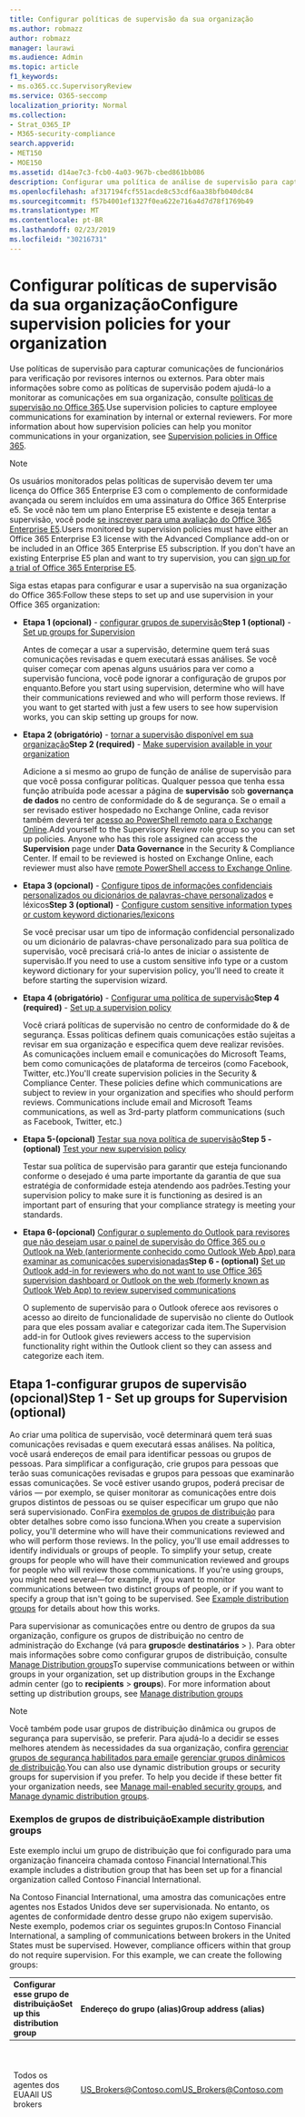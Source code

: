 ```yaml
---
title: Configurar políticas de supervisão da sua organização
ms.author: robmazz
author: robmazz
manager: laurawi
ms.audience: Admin
ms.topic: article
f1_keywords:
- ms.o365.cc.SupervisoryReview
ms.service: O365-seccomp
localization_priority: Normal
ms.collection:
- Strat_O365_IP
- M365-security-compliance
search.appverid:
- MET150
- MOE150
ms.assetid: d14ae7c3-fcb0-4a03-967b-cbed861bb086
description: Configurar uma política de análise de supervisão para capturar comunicações de funcionários para revisão.
ms.openlocfilehash: af317194fcf551acde8c53cdf6aa38bfb040dc84
ms.sourcegitcommit: f57b4001ef1327f0ea622e716a4d7d78f1769b49
ms.translationtype: MT
ms.contentlocale: pt-BR
ms.lasthandoff: 02/23/2019
ms.locfileid: "30216731"
---
```

# <a name="configure-supervision-policies-for-your-organization"></a><span data-ttu-id="8fa8e-103">Configurar políticas de supervisão da sua organização</span><span class="sxs-lookup"><span data-stu-id="8fa8e-103">Configure supervision policies for your organization</span></span>

<span data-ttu-id="8fa8e-p101">Use políticas de supervisão para capturar comunicações de funcionários para verificação por revisores internos ou externos. Para obter mais informações sobre como as políticas de supervisão podem ajudá-lo a monitorar as comunicações em sua organização, consulte [políticas de supervisão no Office 365](supervision-policies.md).</span><span class="sxs-lookup"><span data-stu-id="8fa8e-p101">Use supervision policies to capture employee communications for examination by internal or external reviewers. For more information about how supervision policies can help you monitor communications in your organization, see [Supervision policies in Office 365](supervision-policies.md).</span></span>

> [!NOTE]
> <span data-ttu-id="8fa8e-p102">Os usuários monitorados pelas políticas de supervisão devem ter uma licença do Office 365 Enterprise E3 com o complemento de conformidade avançada ou serem incluídos em uma assinatura do Office 365 Enterprise e5. Se você não tem um plano Enterprise E5 existente e deseja tentar a supervisão, você pode [se inscrever para uma avaliação do Office 365 Enterprise E5](https://go.microsoft.com/fwlink/p/?LinkID=698279).</span><span class="sxs-lookup"><span data-stu-id="8fa8e-p102">Users monitored by supervision policies must have either an Office 365 Enterprise E3 license with the Advanced Compliance add-on or be included in an Office 365 Enterprise E5 subscription. If you don't have an existing Enterprise E5 plan and want to try supervision, you can [sign up for a trial of Office 365 Enterprise E5](https://go.microsoft.com/fwlink/p/?LinkID=698279).</span></span>
  
<span data-ttu-id="8fa8e-108">Siga estas etapas para configurar e usar a supervisão na sua organização do Office 365:</span><span class="sxs-lookup"><span data-stu-id="8fa8e-108">Follow these steps to set up and use supervision in your Office 365 organization:</span></span>
  
- <span data-ttu-id="8fa8e-109">**Etapa 1 (opcional)** - [configurar grupos de supervisão](configure-supervision-policies.md#exampledist)</span><span class="sxs-lookup"><span data-stu-id="8fa8e-109">**Step 1 (optional)** - [Set up groups for Supervision](configure-supervision-policies.md#exampledist)</span></span>

    <span data-ttu-id="8fa8e-p103">Antes de começar a usar a supervisão, determine quem terá suas comunicações revisadas e quem executará essas análises. Se você quiser começar com apenas alguns usuários para ver como a supervisão funciona, você pode ignorar a configuração de grupos por enquanto.</span><span class="sxs-lookup"><span data-stu-id="8fa8e-p103">Before you start using supervision, determine who will have their communications reviewed and who will perform those reviews. If you want to get started with just a few users to see how supervision works, you can skip setting up groups for now.</span></span>

- <span data-ttu-id="8fa8e-112">**Etapa 2 (obrigatório)** - [tornar a supervisão disponível em sua organização](configure-supervision-policies.md#MakeAvailable)</span><span class="sxs-lookup"><span data-stu-id="8fa8e-112">**Step 2 (required)** - [Make supervision available in your organization](configure-supervision-policies.md#MakeAvailable)</span></span>

    <span data-ttu-id="8fa8e-p104">Adicione a si mesmo ao grupo de função de análise de supervisão para que você possa configurar políticas. Qualquer pessoa que tenha essa função atribuída pode acessar a página de **supervisão** sob **governança de dados** no centro de conformidade do & de segurança. Se o email a ser revisado estiver hospedado no Exchange Online, cada revisor também deverá ter [acesso ao PowerShell remoto para o Exchange Online](https://docs.microsoft.com/powershell/exchange/exchange-online/disable-access-to-exchange-online-powershell).</span><span class="sxs-lookup"><span data-stu-id="8fa8e-p104">Add yourself to the Supervisory Review role group so you can set up policies. Anyone who has this role assigned can access the **Supervision** page under **Data Governance** in the Security & Compliance Center. If email to be reviewed is hosted on Exchange Online, each reviewer must also have [remote PowerShell access to Exchange Online](https://docs.microsoft.com/powershell/exchange/exchange-online/disable-access-to-exchange-online-powershell).</span></span>

- <span data-ttu-id="8fa8e-116">**Etapa 3 (opcional)** - [Configure tipos de informações confidenciais personalizados ou dicionários de palavras-chave personalizados](configure-supervision-policies.md#sensitiveinfo) e léxicos</span><span class="sxs-lookup"><span data-stu-id="8fa8e-116">**Step 3 (optional)** - [Configure custom sensitive information types or custom keyword dictionaries/lexicons](configure-supervision-policies.md#sensitiveinfo)</span></span>

    <span data-ttu-id="8fa8e-117">Se você precisar usar um tipo de informação confidencial personalizado ou um dicionário de palavras-chave personalizado para sua política de supervisão, você precisará criá-lo antes de iniciar o assistente de supervisão.</span><span class="sxs-lookup"><span data-stu-id="8fa8e-117">If you need to use a custom sensitive info type or a custom keyword dictionary for your supervision policy, you'll need to create it before starting the supervision wizard.</span></span>

- <span data-ttu-id="8fa8e-118">**Etapa 4 (obrigatório)** - [Configurar uma política de supervisão](configure-supervision-policies.md#setupsuper)</span><span class="sxs-lookup"><span data-stu-id="8fa8e-118">**Step 4 (required)** - [Set up a supervision policy](configure-supervision-policies.md#setupsuper)</span></span>

    <span data-ttu-id="8fa8e-p105">Você criará políticas de supervisão no centro de conformidade do & de segurança. Essas políticas definem quais comunicações estão sujeitas a revisar em sua organização e especifica quem deve realizar revisões. As comunicações incluem email e comunicações do Microsoft Teams, bem como comunicações de plataforma de terceiros (como Facebook, Twitter, etc.)</span><span class="sxs-lookup"><span data-stu-id="8fa8e-p105">You'll create supervision policies in the Security & Compliance Center. These policies define which communications are subject to review in your organization and specifies who should perform reviews. Communications include email and Microsoft Teams communications, as well as 3rd-party platform communications (such as Facebook, Twitter, etc.)</span></span>

- <span data-ttu-id="8fa8e-122">**Etapa 5-(opcional)** [Testar sua nova política de supervisão](configure-supervision-policies.md#TestPolicy)</span><span class="sxs-lookup"><span data-stu-id="8fa8e-122">**Step 5 - (optional)** [Test your new supervision policy](configure-supervision-policies.md#TestPolicy)</span></span>

    <span data-ttu-id="8fa8e-123">Testar sua política de supervisão para garantir que esteja funcionando conforme o desejado é uma parte importante da garantia de que sua estratégia de conformidade esteja atendendo aos padrões.</span><span class="sxs-lookup"><span data-stu-id="8fa8e-123">Testing your supervision policy to make sure it is functioning as desired is an important part of ensuring that your compliance strategy is meeting your standards.</span></span>

- <span data-ttu-id="8fa8e-124">**Etapa 6-(opcional)** [Configurar o suplemento do Outlook para revisores que não desejam usar o painel de supervisão do Office 365 ou o Outlook na Web (anteriormente conhecido como Outlook Web App) para examinar as comunicações supervisionadas](configure-supervision-policies.md#UseOutlook)</span><span class="sxs-lookup"><span data-stu-id="8fa8e-124">**Step 6 - (optional)** [Set up Outlook add-in for reviewers who do not want to use Office 365 supervision dashboard or Outlook on the web (formerly known as Outlook Web App) to review supervised communications](configure-supervision-policies.md#UseOutlook)</span></span>

    <span data-ttu-id="8fa8e-125">O suplemento de supervisão para o Outlook oferece aos revisores o acesso ao direito de funcionalidade de supervisão no cliente do Outlook para que eles possam avaliar e categorizar cada item.</span><span class="sxs-lookup"><span data-stu-id="8fa8e-125">The Supervision add-in for Outlook gives reviewers access to the supervision functionality right within the Outlook client so they can assess and categorize each item.</span></span>

<span data-ttu-id="8fa8e-126"><a name="exampledist"> </a></span><span class="sxs-lookup"><span data-stu-id="8fa8e-126"></span></span>

## <a name="step-1---set-up-groups-for-supervision-optional"></a><span data-ttu-id="8fa8e-127">Etapa 1-configurar grupos de supervisão (opcional)</span><span class="sxs-lookup"><span data-stu-id="8fa8e-127">Step 1 - Set up groups for Supervision (optional)</span></span>

 <span data-ttu-id="8fa8e-p106">Ao criar uma política de supervisão, você determinará quem terá suas comunicações revisadas e quem executará essas análises. Na política, você usará endereços de email para identificar pessoas ou grupos de pessoas. Para simplificar a configuração, crie grupos para pessoas que terão suas comunicações revisadas e grupos para pessoas que examinarão essas comunicações. Se você estiver usando grupos, poderá precisar de vários — por exemplo, se quiser monitorar as comunicações entre dois grupos distintos de pessoas ou se quiser especificar um grupo que não será supervisionado. ConFira [exemplos de grupos de distribuição](configure-supervision-policies.md#GroupExample) para obter detalhes sobre como isso funciona.</span><span class="sxs-lookup"><span data-stu-id="8fa8e-p106">When you create a supervision policy, you'll determine who will have their communications reviewed and who will perform those reviews. In the policy, you'll use email addresses to identify individuals or groups of people. To simplify your setup, create groups for people who will have their communication reviewed and groups for people who will review those communications. If you're using groups, you might need several—for example, if you want to monitor communications between two distinct groups of people, or if you want to specify a group that isn't going to be supervised. See [Example distribution groups](configure-supervision-policies.md#GroupExample) for details about how this works.</span></span>
  
<span data-ttu-id="8fa8e-p107">Para supervisionar as comunicações entre ou dentro de grupos da sua organização, configure os grupos de distribuição no centro de administração do Exchange (vá para **grupos**de **destinatários** \> ). Para obter mais informações sobre como configurar grupos de distribuição, consulte [Manage Distribution groups](http://go.microsoft.com/fwlink/?LinkId=613635)</span><span class="sxs-lookup"><span data-stu-id="8fa8e-p107">To supervise communications between or within groups in your organization, set up distribution groups in the Exchange admin center (go to **recipients** \> **groups**). For more information about setting up distribution groups, see [Manage distribution groups](http://go.microsoft.com/fwlink/?LinkId=613635)</span></span>
  
> [!NOTE]
> <span data-ttu-id="8fa8e-p108">Você também pode usar grupos de distribuição dinâmica ou grupos de segurança para supervisão, se preferir. Para ajudá-lo a decidir se esses melhores atendem às necessidades da sua organização, confira [gerenciar grupos de segurança habilitados para email](http://go.microsoft.com/fwlink/?LinkId=627033)e [gerenciar grupos dinâmicos de distribuição](http://go.microsoft.com/fwlink/?LinkId=627058).</span><span class="sxs-lookup"><span data-stu-id="8fa8e-p108">You can also use dynamic distribution groups or security groups for supervision if you prefer. To help you decide if these better fit your organization needs, see [Manage mail-enabled security groups](http://go.microsoft.com/fwlink/?LinkId=627033), and [Manage dynamic distribution groups](http://go.microsoft.com/fwlink/?LinkId=627058).</span></span>
  
<span data-ttu-id="8fa8e-137"><a name="GroupExample"> </a></span><span class="sxs-lookup"><span data-stu-id="8fa8e-137"></span></span>

### <a name="example-distribution-groups"></a><span data-ttu-id="8fa8e-138">Exemplos de grupos de distribuição</span><span class="sxs-lookup"><span data-stu-id="8fa8e-138">Example distribution groups</span></span>

<span data-ttu-id="8fa8e-139">Este exemplo inclui um grupo de distribuição que foi configurado para uma organização financeira chamada contoso Financial International.</span><span class="sxs-lookup"><span data-stu-id="8fa8e-139">This example includes a distribution group that has been set up for a financial organization called Contoso Financial International.</span></span>
  
<span data-ttu-id="8fa8e-p109">Na Contoso Financial International, uma amostra das comunicações entre agentes nos Estados Unidos deve ser supervisionada. No entanto, os agentes de conformidade dentro desse grupo não exigem supervisão. Neste exemplo, podemos criar os seguintes grupos:</span><span class="sxs-lookup"><span data-stu-id="8fa8e-p109">In Contoso Financial International, a sampling of communications between brokers in the United States must be supervised. However, compliance officers within that group do not require supervision. For this example, we can create the following groups:</span></span>
  
|<span data-ttu-id="8fa8e-143">**Configurar esse grupo de distribuição**</span><span class="sxs-lookup"><span data-stu-id="8fa8e-143">**Set up this distribution group**</span></span>|<span data-ttu-id="8fa8e-144">**Endereço do grupo (alias)**</span><span class="sxs-lookup"><span data-stu-id="8fa8e-144">**Group address (alias)**</span></span>|<span data-ttu-id="8fa8e-145">**Descrição**</span><span class="sxs-lookup"><span data-stu-id="8fa8e-145">**Description**</span></span>|
|:-----|:-----|:-----|
|<span data-ttu-id="8fa8e-146">Todos os agentes dos EUA</span><span class="sxs-lookup"><span data-stu-id="8fa8e-146">All US brokers</span></span> | <span data-ttu-id="8fa8e-147">US_Brokers@Contoso.com</span><span class="sxs-lookup"><span data-stu-id="8fa8e-147">US_Brokers@Contoso.com</span></span> | <span data-ttu-id="8fa8e-148">Esse grupo inclui endereços de email para todos os agentes dos EUA que trabalham para a Contoso.</span><span class="sxs-lookup"><span data-stu-id="8fa8e-148">This group includes email addresses for all US-based brokers who work for Contoso.</span></span> |
| <span data-ttu-id="8fa8e-149">Todos os agentes de conformidade dos EUA</span><span class="sxs-lookup"><span data-stu-id="8fa8e-149">All US compliance officers</span></span> | <span data-ttu-id="8fa8e-150">US_Compliance@Contoso.com</span><span class="sxs-lookup"><span data-stu-id="8fa8e-150">US_Compliance@Contoso.com</span></span>  | <span data-ttu-id="8fa8e-p110">Esse grupo inclui endereços de email para todos os gerentes de conformidade baseados nos EUA que trabalham na contoso. Como esse grupo é um subconjunto de todos os agentes baseados nos EUA, você pode usar esse alias para isentar os responsáveis pela conformidade de uma política de supervisão.</span><span class="sxs-lookup"><span data-stu-id="8fa8e-p110">This group includes email addresses for all US-based compliance officers who work for Contoso. Because this group is a subset of all US-based brokers, you can use this alias to exempt compliance officers from a supervision policy.</span></span> |
  
<span data-ttu-id="8fa8e-153"><a name="MakeAvailable"> </a></span><span class="sxs-lookup"><span data-stu-id="8fa8e-153"></span></span>

## <a name="step-2---make-supervision-available-in-your-organization-required"></a><span data-ttu-id="8fa8e-154">Etapa 2-tornar a supervisão disponível em sua organização (obrigatório)</span><span class="sxs-lookup"><span data-stu-id="8fa8e-154">Step 2 - Make supervision available in your organization (required)</span></span>

<span data-ttu-id="8fa8e-155">Para tornar a **supervisão** disponível como uma opção de menu no centro de conformidade do _AMP_ de segurança, você deve receber a função de administrador de análise de supervisão.</span><span class="sxs-lookup"><span data-stu-id="8fa8e-155">To make **Supervision** available as a menu option in the Security & Compliance Center, you must be assigned the Supervisory Review Administrator role.</span></span>
  
<span data-ttu-id="8fa8e-156">Para fazer isso, você pode adicionar a si mesmo como um membro do grupo de função de análise de supervisão ou pode criar um novo grupo de função.</span><span class="sxs-lookup"><span data-stu-id="8fa8e-156">To do this, you can either add yourself as a member of the Supervisory Review role group, or you can create a new role group.</span></span>
  
### <a name="add-members-to-the-supervisory-review-role-group"></a><span data-ttu-id="8fa8e-157">Adicionar membros ao grupo de função de análise de supervisão</span><span class="sxs-lookup"><span data-stu-id="8fa8e-157">Add members to the Supervisory Review role group</span></span>

1. <span data-ttu-id="8fa8e-158">Entre [https://protection.office.com](https://protection.office.com) usando as credenciais de uma conta de administrador na sua organização do Office 365.</span><span class="sxs-lookup"><span data-stu-id="8fa8e-158">Sign into [https://protection.office.com](https://protection.office.com) using credentials for an admin account in your Office 365 organization.</span></span>

2. <span data-ttu-id="8fa8e-159">No centro de conformidade do & de segurança, acesse **permissões**.</span><span class="sxs-lookup"><span data-stu-id="8fa8e-159">In the Security & Compliance Center, go to **Permissions**.</span></span>

3. <span data-ttu-id="8fa8e-160">Selecione o grupo de função de **análise de supervisão** e clique no ícone Editar.</span><span class="sxs-lookup"><span data-stu-id="8fa8e-160">Select the **Supervisory Review** role group and then click the Edit icon.</span></span>

4. <span data-ttu-id="8fa8e-161">Na seção **Membros** , adicione as pessoas que você deseja gerenciar a supervisão da sua organização.</span><span class="sxs-lookup"><span data-stu-id="8fa8e-161">In the **Members** section, add the people who you want to manage supervision for your organization.</span></span>

### <a name="create-a-new-role-group"></a><span data-ttu-id="8fa8e-162">Criar um novo grupo de função</span><span class="sxs-lookup"><span data-stu-id="8fa8e-162">Create a new role group</span></span>

1. <span data-ttu-id="8fa8e-163">Entre [https://protection.office.com](https://protection.office.com) usando as credenciais de uma conta de administrador na sua organização do Office 365.</span><span class="sxs-lookup"><span data-stu-id="8fa8e-163">Sign into [https://protection.office.com](https://protection.office.com) using credentials for an admin account in your Office 365 organization.</span></span>

2. <span data-ttu-id="8fa8e-164">No centro de conformidade do & de segurança, acesse **permissões** e clique em**+** adicionar ().</span><span class="sxs-lookup"><span data-stu-id="8fa8e-164">In the Security & Compliance Center, go to **Permissions** and then click Add (**+**).</span></span>

3. <span data-ttu-id="8fa8e-p111">Na seção **funções** , clique em Adicionar (**+**) e role para baixo até **administrador de análise de supervisão**. Adicione essa função ao grupo de funções.</span><span class="sxs-lookup"><span data-stu-id="8fa8e-p111">In the **Roles** section, click Add (**+**) and scroll down to **Supervisory Review Administrator**. Add this role to the role group.</span></span>

4. <span data-ttu-id="8fa8e-167">Na seção **Membros** , adicione as pessoas que você deseja gerenciar a supervisão da sua organização.</span><span class="sxs-lookup"><span data-stu-id="8fa8e-167">In the **Members** section, add the people who you want to manage supervision for your organization.</span></span>

<span data-ttu-id="8fa8e-168">Para obter mais informações sobre grupos de funções e permissões, consulte [permissões no centro de &amp; conformidade de segurança do Office 365](permissions-in-the-security-and-compliance-center.md).</span><span class="sxs-lookup"><span data-stu-id="8fa8e-168">For more information about role groups and permissions, see [Permissions in the Office 365 Security &amp; Compliance Center](permissions-in-the-security-and-compliance-center.md).</span></span>

### <a name="enable-remote-powershell-access-for-reviewers-if-email-is-hosted-on-exchange-online"></a><span data-ttu-id="8fa8e-169">Habilitar o acesso ao PowerShell remoto para revisores (se o email estiver hospedado no Exchange Online)</span><span class="sxs-lookup"><span data-stu-id="8fa8e-169">Enable remote PowerShell access for reviewers (if email is hosted on Exchange Online)</span></span>

1. <span data-ttu-id="8fa8e-170">Siga as orientações em [habilitar ou desabilitar o acesso ao PowerShell do Exchange Online](https://docs.microsoft.com/powershell/exchange/exchange-online/disable-access-to-exchange-online-powershell).</span><span class="sxs-lookup"><span data-stu-id="8fa8e-170">Follow the guidance in [Enable or disable access to Exchange Online PowerShell](https://docs.microsoft.com/powershell/exchange/exchange-online/disable-access-to-exchange-online-powershell).</span></span>

<span data-ttu-id="8fa8e-171"><a name="sensitiveinfo"> </a></span><span class="sxs-lookup"><span data-stu-id="8fa8e-171"></span></span>
  
## <a name="step-3---create-custom-sensitive-information-types-or-custom-keyword-dictionaries-optional"></a><span data-ttu-id="8fa8e-172">Etapa 3: criar tipos de informações confidenciais personalizados ou dicionários de palavras-chave personalizados (opcional)</span><span class="sxs-lookup"><span data-stu-id="8fa8e-172">Step 3 - Create custom sensitive information types or custom keyword dictionaries (optional)</span></span>

<span data-ttu-id="8fa8e-173">Para escolher entre os tipos de informações confidenciais personalizadas existentes ou os dicionários de palavras-chave personalizados no assistente de política de supervisão, primeiro você precisará criar esses itens, se necessário.</span><span class="sxs-lookup"><span data-stu-id="8fa8e-173">In order to pick from existing custom sensitive information types or custom keyword dictionaries in the supervision policy wizard, you first need to create these items if needed.</span></span>

### <a name="create-custom-sensitive-information-types"></a><span data-ttu-id="8fa8e-174">Criar tipos de informações confidenciais personalizados</span><span class="sxs-lookup"><span data-stu-id="8fa8e-174">Create custom sensitive information types</span></span>

1. <span data-ttu-id="8fa8e-p112">Crie um novo tipo de informação confidencial no centro de conformidade do & de segurança do Office 365. Navegue até **classificações** \> de **tipos de informações confidenciais** e siga as etapas no **Assistente novo tipo de informação confidencial**. Aqui você irá:</span><span class="sxs-lookup"><span data-stu-id="8fa8e-p112">Create a new sensitive information type in the Office 365 Security & Compliance Center. Navigate to **Classifications** \> **Sensitive info types** and follow the steps in the **New sensitive info type wizard**. Here you will:</span></span>

    - <span data-ttu-id="8fa8e-178">Definir um nome e uma descrição para o tipo de informações confidenciais</span><span class="sxs-lookup"><span data-stu-id="8fa8e-178">Define a name and description for the sensitive info type</span></span>
    - <span data-ttu-id="8fa8e-179">Definir os elementos de proximidade, nível de confiança e padrão primário</span><span class="sxs-lookup"><span data-stu-id="8fa8e-179">Define the proximity, confidence level, and primary pattern elements</span></span>
    - <span data-ttu-id="8fa8e-180">ReVisar suas seleções e criar o tipo de informações confidenciais</span><span class="sxs-lookup"><span data-stu-id="8fa8e-180">Review your selections and create the sensitive info type</span></span>

    <span data-ttu-id="8fa8e-181">Para obter informações mais detalhadas, consulte [criar um tipo de informação confidencial personalizado](create-a-custom-sensitive-information-type.md).</span><span class="sxs-lookup"><span data-stu-id="8fa8e-181">For more detailed information, see [Create a custom sensitive information type](create-a-custom-sensitive-information-type.md).</span></span>

### <a name="create-custom-keyword-dictionarylexicon"></a><span data-ttu-id="8fa8e-182">Criar dicionário de palavras-chave personalizado/léxico</span><span class="sxs-lookup"><span data-stu-id="8fa8e-182">Create custom keyword dictionary/lexicon</span></span>

1. <span data-ttu-id="8fa8e-p113">Usando um editor de texto (como o bloco de notas), crie um novo arquivo que inclui os termos de palavra-chave que você gostaria de monitorar em uma política de supervisão. Certifique-se de que cada termo está em uma linha separada e salve o arquivo no formato **Unicode/UTF-16 (little endian)** .</span><span class="sxs-lookup"><span data-stu-id="8fa8e-p113">Using a text editor (like Notepad), create a new file that includes the keyword terms you'd like to monitor in a supervision policy. Make sure each term is on a separate line and save the file in the **Unicode/UTF-16 (Little Endian)** format.</span></span>
2. <span data-ttu-id="8fa8e-p114">Importe o arquivo de palavra-chave para o seu locatário do Office 365 usando o PowerShell. Para conectar-se ao Office 365 com o PowerShell, confira [Connect to office 365 Security _AMP_ Compliance Center PowerShell](https://docs.microsoft.com/powershell/exchange/office-365-scc/connect-to-scc-powershell/connect-to-scc-powershell).</span><span class="sxs-lookup"><span data-stu-id="8fa8e-p114">Import the keyword file into your Office 365 tenant using PowerShell. To connect to Office 365 with PowerShell, see [Connect to Office 365 Security & Compliance Center PowerShell](https://docs.microsoft.com/powershell/exchange/office-365-scc/connect-to-scc-powershell/connect-to-scc-powershell).</span></span>

    <span data-ttu-id="8fa8e-187">Depois de se conectar ao Office 365 com o PowerShell, execute os seguintes comandos para importar seu dicionário de palavra-chave:</span><span class="sxs-lookup"><span data-stu-id="8fa8e-187">After you've connected to Office 365 with PowerShell, run the following commands to import your keyword dictionary:</span></span>

    ```
    $fileData = Get-Content "your keyword path and file name" -Encoding Byte -ReadCount 0

    New-DlpKeywordDictionary -Name "Name for your keyword dictionary" -Description "optional description for your keyword dictionary" -FileData $fileData
    ```
    <span data-ttu-id="8fa8e-188">Para obter informações mais detalhadas, consulte [criar um dicionário de palavras-chave](create-a-keyword-dictionary.md).</span><span class="sxs-lookup"><span data-stu-id="8fa8e-188">For more detailed information, see [Create a keyword dictionary](create-a-keyword-dictionary.md).</span></span>

3. <span data-ttu-id="8fa8e-p115">Crie um novo tipo de informação confidencial no centro de conformidade do & de segurança do Office 365. Navegue até **classificações** \> de **tipos de informações confidenciais** e siga as etapas no **Assistente novo tipo de informação confidencial**. Aqui você irá:</span><span class="sxs-lookup"><span data-stu-id="8fa8e-p115">Create a new sensitive information type in the Office 365 Security & Compliance Center. Navigate to **Classifications** \> **Sensitive info types** and follow the steps in the **New sensitive info type wizard**. Here you will:</span></span>

    - <span data-ttu-id="8fa8e-192">Definir um nome e uma descrição para o tipo de informações confidenciais</span><span class="sxs-lookup"><span data-stu-id="8fa8e-192">Define a name and description for the sensitive info type</span></span>
    - <span data-ttu-id="8fa8e-193">Adicionar seu dicionário personalizado como um requisito para o elemento correspondente</span><span class="sxs-lookup"><span data-stu-id="8fa8e-193">Add your custom dictionary as a requirement for the matching element</span></span>
    - <span data-ttu-id="8fa8e-194">ReVisar suas seleções e criar o tipo de informações confidenciais</span><span class="sxs-lookup"><span data-stu-id="8fa8e-194">Review your selections and create the sensitive info type</span></span>

    <span data-ttu-id="8fa8e-195">Depois que o dicionário personalizado/léxico é criado, você pode exibir as palavras-chave configuradas usando o cmdlet [Get-DlpKeywordDictionary](https://docs.microsoft.com/powershell/module/exchange/policy-and-compliance-dlp/get-dlpkeyworddictionary) ou adicionar e remover termos usando o cmdlet [set-DlpKeywordDictionary](https://docs.microsoft.com/powershell/module/exchange/policy-and-compliance-dlp/set-dlpkeyworddictionary) .</span><span class="sxs-lookup"><span data-stu-id="8fa8e-195">After the custom dictionary/lexicon is created, you can view the configured keywords using the [Get-DlpKeywordDictionary](https://docs.microsoft.com/powershell/module/exchange/policy-and-compliance-dlp/get-dlpkeyworddictionary) cmdlet or add and remove terms using the [Set-DlpKeywordDictionary](https://docs.microsoft.com/powershell/module/exchange/policy-and-compliance-dlp/set-dlpkeyworddictionary) cmdlet.</span></span>

    <span data-ttu-id="8fa8e-196">Para obter informações mais detalhadas, consulte [criar um tipo de informação confidencial personalizado](create-a-custom-sensitive-information-type.md).</span><span class="sxs-lookup"><span data-stu-id="8fa8e-196">For more detailed information, see [Create a custom sensitive information type](create-a-custom-sensitive-information-type.md).</span></span>

<span data-ttu-id="8fa8e-197"><a name="setupsuper"> </a></span><span class="sxs-lookup"><span data-stu-id="8fa8e-197"></span></span>

## <a name="step-4---set-up-a-supervision-policy-required"></a><span data-ttu-id="8fa8e-198">Etapa 4-configurar uma política de supervisão (obrigatório)</span><span class="sxs-lookup"><span data-stu-id="8fa8e-198">Step 4 - Set up a supervision policy (required)</span></span>
  
1. <span data-ttu-id="8fa8e-199">Entre [https://protection.office.com](https://protection.office.com) usando as credenciais de uma conta de administrador na sua organização do Office 365.</span><span class="sxs-lookup"><span data-stu-id="8fa8e-199">Sign into [https://protection.office.com](https://protection.office.com) using credentials for an admin account in your Office 365 organization.</span></span>

2. <span data-ttu-id="8fa8e-200">No centro de conformidade do & de segurança, selecione **supervisão**.</span><span class="sxs-lookup"><span data-stu-id="8fa8e-200">In the Security & Compliance Center, select **Supervision**.</span></span>
  
3. <span data-ttu-id="8fa8e-p116">Selecione **criar** e siga o assistente para configurar as seguintes páginas da política. Usando o assistente, você irá:</span><span class="sxs-lookup"><span data-stu-id="8fa8e-p116">Select **Create** and then follow the wizard to set up the following pages of the policy. Using the wizard, you will:</span></span>

    - <span data-ttu-id="8fa8e-203">Forneça um nome e uma descrição para a política.</span><span class="sxs-lookup"><span data-stu-id="8fa8e-203">Give the policy a name and description.</span></span>
    - <span data-ttu-id="8fa8e-204">Escolha os usuários ou grupos para supervisionar, incluindo a escolha de usuários ou grupos que você gostaria de excluir.</span><span class="sxs-lookup"><span data-stu-id="8fa8e-204">Choose the users or groups to supervise, including choosing users or groups you'd like to exclude.</span></span>
    - <span data-ttu-id="8fa8e-205">Definir as condições da política de supervisão.</span><span class="sxs-lookup"><span data-stu-id="8fa8e-205">Define the supervision policy conditions.</span></span>
    - <span data-ttu-id="8fa8e-p117">Escolha se você deseja incluir tipos de informações confidenciais. É aí que você pode selecionar os tipos de informações confidenciais padrão e personalizadas.</span><span class="sxs-lookup"><span data-stu-id="8fa8e-p117">Choose if you'd like to include sensitive information types. This is where you can select default and custom sensitive info types.</span></span>
    - <span data-ttu-id="8fa8e-208">Defina a porcentagem de comunicação a ser revisada.</span><span class="sxs-lookup"><span data-stu-id="8fa8e-208">Define the percentage of communications to review.</span></span>
    - <span data-ttu-id="8fa8e-p118">Escolha os revisores da política. Os revisores podem ser usuários individuais ou [grupos de segurança habilitados para email](https://docs.microsoft.com/Exchange/recipients-in-exchange-online/manage-mail-enabled-security-groups#create-a-mail-enabled-security-group).</span><span class="sxs-lookup"><span data-stu-id="8fa8e-p118">Choose the reviewers for the policy. Reviewers can be individual users or [mail-enabled security groups](https://docs.microsoft.com/Exchange/recipients-in-exchange-online/manage-mail-enabled-security-groups#create-a-mail-enabled-security-group).</span></span>
    - <span data-ttu-id="8fa8e-211">Revise suas seleções de política e crie a política.</span><span class="sxs-lookup"><span data-stu-id="8fa8e-211">Review your policy selections and create the policy.</span></span>

<span data-ttu-id="8fa8e-212"><a name="TestPolicy"> </a></span><span class="sxs-lookup"><span data-stu-id="8fa8e-212"></span></span>

## <a name="step-5---test-your-supervision-policy-optional"></a><span data-ttu-id="8fa8e-213">Etapa 5: testar sua política de supervisão (opcional)</span><span class="sxs-lookup"><span data-stu-id="8fa8e-213">Step 5 - Test your supervision policy (optional)</span></span>

<span data-ttu-id="8fa8e-p119">Depois de criar uma política de supervisão, é uma boa ideia testar para garantir que as condições definidas estejam sendo aplicadas corretamente pela política. Você também pode querer [testar suas políticas de DLP (prevenção de perda de dados)](create-test-tune-dlp-policy.md) se suas políticas de supervisão incluírem tipos de informações confidenciais. Siga as etapas abaixo para testar sua política de supervisão:</span><span class="sxs-lookup"><span data-stu-id="8fa8e-p119">After you create a supervision policy, it's a good idea to test to make sure that the conditions you defined are being properly enforced by the policy. You may also want to [test your data loss prevention (DLP) policies](create-test-tune-dlp-policy.md) if your supervision policies include sensitive information types. Follow the steps below to test your supervision policy:</span></span>

1. <span data-ttu-id="8fa8e-217">Abra um cliente de email ou o Microsoft Teams conectado como um usuário supervisionado definido na política que você deseja testar.</span><span class="sxs-lookup"><span data-stu-id="8fa8e-217">Open an email client or Microsoft Teams logged in as a supervised user defined in the policy you want to test.</span></span>
2. <span data-ttu-id="8fa8e-p120">Envie um email ou chat do Microsoft Teams que atendam aos critérios definidos na política de supervisão. Pode ser uma palavra-chave, o tamanho do anexo, o domínio, etc. Certifique-se de determinar se as configurações condicionais configuradas na política estão muito restritivas ou Lenient.</span><span class="sxs-lookup"><span data-stu-id="8fa8e-p120">Send an email or Microsoft Teams chat that meets the criteria you've defined in the supervision policy. This can be a keyword, attachment size, domain, etc. Make sure you determine if your configured conditional settings in the policy is too restrictive or too lenient.</span></span>

    > [!Note]
    > <span data-ttu-id="8fa8e-p121">Os emails sujeitos às políticas definidas são processados quase em tempo real e podem ser testados imediatamente após a configuração da política. Os chats no Microsoft Teams podem levar até 24 horas para processar totalmente em uma política.</span><span class="sxs-lookup"><span data-stu-id="8fa8e-p121">Emails subject to defined policies are processed in near real-time and can be tested immediately after the policy is configured. Chats in Microsoft Teams can take up to 24 hours to fully process in a policy.</span></span> 

3. <span data-ttu-id="8fa8e-p122">Faça logon em seu locatário do Office 365 como um revisor designado na política de supervisão. Navegue até a **supervisão** > da*política* > personalizada**aberta** para exibir o relatório da política.</span><span class="sxs-lookup"><span data-stu-id="8fa8e-p122">Log into your Office 365 tenant as a reviewer designated in the supervision policy. Navigate to **Supervision** > *Your Custom Policy* > **Open** to view the report for the policy.</span></span>

<span data-ttu-id="8fa8e-224"><a name="UseOutlook"> </a></span><span class="sxs-lookup"><span data-stu-id="8fa8e-224"></span></span>

## <a name="step-6---set-up-outlook-add-in-for-reviewers-optional"></a><span data-ttu-id="8fa8e-225">Etapa 6: configurar o suplemento do Outlook para revisores (opcional)</span><span class="sxs-lookup"><span data-stu-id="8fa8e-225">Step 6 - Set up Outlook add-in for reviewers (optional)</span></span>

<span data-ttu-id="8fa8e-226">Os revisores que desejam usar o Outlook em vez de usar o painel de supervisão no Office 365 ou no Outlook na Web para revisar as comunicações devem instalar o suplemento de supervisão para o cliente do Outlook.</span><span class="sxs-lookup"><span data-stu-id="8fa8e-226">Reviewers that want to use Outlook instead of using the Supervision dashboard in Office 365 or Outlook on the web to review communications must install the Supervision add-in for their Outlook client.</span></span>

### <a name="step-1-copy-the-address-for-the-supervision-mailbox"></a><span data-ttu-id="8fa8e-227">Etapa 1: copiar o endereço da caixa de correio de supervisão</span><span class="sxs-lookup"><span data-stu-id="8fa8e-227">Step 1: Copy the address for the supervision mailbox</span></span>

<span data-ttu-id="8fa8e-228">Para instalar o suplemento para a área de trabalho do Outlook, você precisará do endereço da caixa de correio de supervisão criada como parte da configuração da política de supervisão.</span><span class="sxs-lookup"><span data-stu-id="8fa8e-228">To install the add-in for Outlook desktop, you'll need the address for the supervision mailbox that was created as part of the supervision policy setup.</span></span>
  
> [!NOTE]
> <span data-ttu-id="8fa8e-229">Se outra pessoa criou a política, você precisará obter esse endereço deles para instalar o suplemento.</span><span class="sxs-lookup"><span data-stu-id="8fa8e-229">If someone else created the policy, you'll need to get this address from them to install the add-in.</span></span>

 <span data-ttu-id="8fa8e-230">**Para localizar o endereço da caixa de correio de supervisão**</span><span class="sxs-lookup"><span data-stu-id="8fa8e-230">**To find the supervision mailbox address**</span></span>
  
1. <span data-ttu-id="8fa8e-231">Entre no [centro de &amp; conformidade de segurança](https://protection.office.com) usando credenciais para uma conta de administrador na sua organização do Office 365.</span><span class="sxs-lookup"><span data-stu-id="8fa8e-231">Sign into the [Security &amp; Compliance Center](https://protection.office.com) using credentials for an admin account in your Office 365 organization.</span></span>

2. <span data-ttu-id="8fa8e-232">Vá até **supervisão**.</span><span class="sxs-lookup"><span data-stu-id="8fa8e-232">Go to **Supervision**.</span></span>

3. <span data-ttu-id="8fa8e-233">Clique na política de supervisão que está coletando as comunicações que você deseja revisar.</span><span class="sxs-lookup"><span data-stu-id="8fa8e-233">Click the supervision policy that's gathering the communications you want to review.</span></span>

4. <span data-ttu-id="8fa8e-234">No submenu detalhes da política, em **caixa de correio de supervisão**, copie o endereço.</span><span class="sxs-lookup"><span data-stu-id="8fa8e-234">In the policy details flyout, under **Supervision mailbox**, copy the address.</span></span><br/><span data-ttu-id="8fa8e-235">![A seção "caixa de correio de supervisão" do submenu de detalhes da política de supervisão mostrando o endereço da caixa de correio de supervisão realçada](media/71779d0e-4f01-4dd3-8234-5f9c30eeb067.jpg)</span><span class="sxs-lookup"><span data-stu-id="8fa8e-235">![The 'Supervision Mailbox' section of a supervision policy's details flyout showing the supervision mailbox address highlighted](media/71779d0e-4f01-4dd3-8234-5f9c30eeb067.jpg)</span></span>
  
### <a name="step-2-configure-the-supervision-mailbox-for-outlook-desktop-access"></a><span data-ttu-id="8fa8e-236">Etapa 2: configurar a caixa de correio de supervisão para o Outlook desktop Access</span><span class="sxs-lookup"><span data-stu-id="8fa8e-236">Step 2: Configure the supervision mailbox for Outlook desktop access</span></span>

<span data-ttu-id="8fa8e-237">Em seguida, os revisores precisarão executar alguns comandos do PowerShell do Exchange Online para que eles possam conectar o Outlook à caixa de correio de supervisão.</span><span class="sxs-lookup"><span data-stu-id="8fa8e-237">Next, reviewers will need to run a couple Exchange Online PowerShell commands so they can connect Outlook to the supervision mailbox.</span></span>
  
1. <span data-ttu-id="8fa8e-p123">Conecte-se ao PowerShell do Exchange Online. [Como faço isso?](https://docs.microsoft.com/powershell/exchange/exchange-online/connect-to-exchange-online-powershell/connect-to-exchange-online-powershell)</span><span class="sxs-lookup"><span data-stu-id="8fa8e-p123">Connect to Exchange Online PowerShell. [How do I do this?](https://docs.microsoft.com/powershell/exchange/exchange-online/connect-to-exchange-online-powershell/connect-to-exchange-online-powershell)</span></span>

2. <span data-ttu-id="8fa8e-240">Execute os seguintes comandos, onde *SupervisoryReview {GUID} @domain. onmicrosoft.com* é o endereço que você copiou na etapa 1 acima, e *User* é o nome do revisor que será conectado à caixa de correio de supervisão na etapa 3.</span><span class="sxs-lookup"><span data-stu-id="8fa8e-240">Run the following commands, where  *SupervisoryReview{GUID}@domain.onmicrosoft.com*  is the address you copied in Step 1 above, and  *User*  is the name of the reviewer who will be connecting to the supervision mailbox in Step 3.</span></span>

    ```Add-MailboxPermission "SupervisoryReview{GUID}@domain.onmicrosoft.com" -User <alias or email address of the account that has reviewer permissions to the supervision mailbox> -AccessRights FullAccess```

    ```Set-Mailbox "<SupervisoryReview{GUID}@domain.onmicrosoft.com>" -HiddenFromAddressListsEnabled: $false```

3. <span data-ttu-id="8fa8e-241">Aguarde pelo menos uma hora antes de passar para a etapa 3 abaixo.</span><span class="sxs-lookup"><span data-stu-id="8fa8e-241">Wait at least an hour before moving on to Step 3 below.</span></span>

### <a name="step-3-create-an-outlook-profile-to-connect-to-the-supervision-mailbox"></a><span data-ttu-id="8fa8e-242">Etapa 3: criar um perfil do Outlook para se conectar à caixa de correio de supervisão</span><span class="sxs-lookup"><span data-stu-id="8fa8e-242">Step 3: Create an Outlook profile to connect to the supervision mailbox</span></span>

<span data-ttu-id="8fa8e-243">Para a etapa final, os revisores precisarão criar um perfil do Outlook para se conectar à caixa de correio de supervisão.</span><span class="sxs-lookup"><span data-stu-id="8fa8e-243">For the final step, reviewers will need to create an Outlook profile to connect to the supervision mailbox.</span></span>

> [!NOTE]
> <span data-ttu-id="8fa8e-p124">Para criar um novo perfil do Outlook, você usará as configurações de email no painel de controle do Windows. O caminho que você leva para acessar essas configurações pode depender de qual sistema operacional Windows (Windows 7, Windows 8 ou Windows 10) você está usando e qual versão do Outlook está instalada.</span><span class="sxs-lookup"><span data-stu-id="8fa8e-p124">To create a new Outlook profile, you'll use the Mail settings in the Windows Control Panel. The path you take to get to these settings might depend on which Windows operating system (Windows 7, Windows 8, or Windows 10) you're using, and which version of Outlook is installed.</span></span>
  
1. <span data-ttu-id="8fa8e-246">Abra o painel de controle e, na caixa de **pesquisa** na parte superior da janela, digite **email**.</span><span class="sxs-lookup"><span data-stu-id="8fa8e-246">Open the Control Panel, and in the **Search** box at the top of the window, type **Mail**.</span></span><br/><span data-ttu-id="8fa8e-p125">(Não sabe como acessar o painel de controle? Veja [onde está o painel de controle?](https://support.microsoft.com/help/13764/windows-where-is-control-panel))</span><span class="sxs-lookup"><span data-stu-id="8fa8e-p125">(Not sure how to get to the Control Panel? See [Where is Control Panel?](https://support.microsoft.com/help/13764/windows-where-is-control-panel))</span></span>
  
2. <span data-ttu-id="8fa8e-249">Abra o aplicativo de **email** .</span><span class="sxs-lookup"><span data-stu-id="8fa8e-249">Open the **Mail** app.</span></span>

3. <span data-ttu-id="8fa8e-250">Em **configuração de email-Outlook**, clique em **Mostrar perfis**.</span><span class="sxs-lookup"><span data-stu-id="8fa8e-250">In **Mail Setup - Outlook**, click **Show Profiles**.</span></span><br/><span data-ttu-id="8fa8e-251">![A caixa de diálogo "configuração de email-Outlook" com o botão "mostrar perfis" realçado](media/28b5dae9-d10c-4f2b-926a-294c857d555c.jpg)</span><span class="sxs-lookup"><span data-stu-id="8fa8e-251">![The 'Mail Setup - Outlook' dialog box with the 'Show Profiles' button highlighted](media/28b5dae9-d10c-4f2b-926a-294c857d555c.jpg)</span></span>
  
4. <span data-ttu-id="8fa8e-p126">Em **email**, clique em **Adicionar**. Em seguida, em **novo perfil**, insira um nome para a caixa de correio de supervisão (como **supervisão**).</span><span class="sxs-lookup"><span data-stu-id="8fa8e-p126">In **Mail**, click **Add**. Then, in **New Profile**, enter a name for the supervision mailbox (such as **Supervision**).</span></span><br/><span data-ttu-id="8fa8e-254">![A caixa de diálogo "novo perfil" mostrando o nome "supervisão" na caixa "nome do perfil"](media/d02ae181-b541-4ec6-8f51-698f30033204.jpg)</span><span class="sxs-lookup"><span data-stu-id="8fa8e-254">![The 'New Profile' dialog showing the name 'Supervision' in the 'Profile Name' box](media/d02ae181-b541-4ec6-8f51-698f30033204.jpg)</span></span>
  
5. <span data-ttu-id="8fa8e-255">Em **conectar o Outlook ao Office 365**, clique em **conectar a uma conta diferente**.</span><span class="sxs-lookup"><span data-stu-id="8fa8e-255">In **Connect Outlook to Office 365**, click **Connect to a different account**.</span></span><br/><span data-ttu-id="8fa8e-256">![A mensagem "conectar o Outlook ao Office 365" com o link "conectar a uma conta diferente" realçado](media/fac49ff8-a7f0-4e82-a271-9ec045a95de1.jpg)</span><span class="sxs-lookup"><span data-stu-id="8fa8e-256">![The 'Connect Outlook to Office 365' message with the 'Connect to a different account' link highlighted](media/fac49ff8-a7f0-4e82-a271-9ec045a95de1.jpg)</span></span>
  
6. <span data-ttu-id="8fa8e-257">Em **configuração automática de conta**, escolha **configuração manual ou tipos de servidor adicionais**e clique em **Avançar**.</span><span class="sxs-lookup"><span data-stu-id="8fa8e-257">In **Auto Account Setup**, choose **Manual setup or additional server types**, and then click **Next**.</span></span>

7. <span data-ttu-id="8fa8e-p127">Em **escolher o tipo de conta**, escolha **Office 365**. Em seguida, na caixa **endereço de email** , digite o endereço da caixa de correio de supervisão que você copiou anteriormente.</span><span class="sxs-lookup"><span data-stu-id="8fa8e-p127">In **Choose Your Account Type**, choose **Office 365**. Then, in the **Email Address** box, enter the address of the supervision mailbox you copied previously.</span></span><br/><span data-ttu-id="8fa8e-260">![A página ' escolha o tipo de conta ' da caixa de diálogo ' adicionar conta ' no Outlook mostrando a caixa ' endereço de email ' realçada.](media/4f601236-9f69-4cf6-a58c-0b91204aa8cb.jpg)</span><span class="sxs-lookup"><span data-stu-id="8fa8e-260">![The 'Choose Your Account Type' page of the 'Add Account' dialog in Outlook showing the 'Email Address' box highlighted.](media/4f601236-9f69-4cf6-a58c-0b91204aa8cb.jpg)</span></span>
  
8. <span data-ttu-id="8fa8e-261">Quando solicitado, insira suas credenciais do Office 365.</span><span class="sxs-lookup"><span data-stu-id="8fa8e-261">When prompted, enter your Office 365 credentials.</span></span>

9. <span data-ttu-id="8fa8e-262">Se tiver êxito, você verá a pasta de **nome \<\> de política de supervisão** listada no modo de exibição lista de pastas no Outlook.</span><span class="sxs-lookup"><span data-stu-id="8fa8e-262">If successful, you'll see the **Supervision - \<policy name\>** folder listed in the Folder List view in Outlook.</span></span>

## <a name="powershell-reference"></a><span data-ttu-id="8fa8e-263">Referência do PowerShell</span><span class="sxs-lookup"><span data-stu-id="8fa8e-263">PowerShell reference</span></span>

<span data-ttu-id="8fa8e-264">Se necessário, você pode criar e gerenciar políticas de supervisão usando os seguintes cmdlets do PowerShell:</span><span class="sxs-lookup"><span data-stu-id="8fa8e-264">If needed, you can create and manage supervision policies using the following PowerShell cmdlets:</span></span>

- [<span data-ttu-id="8fa8e-265">New-SupervisoryReviewPolicyV2</span><span class="sxs-lookup"><span data-stu-id="8fa8e-265">New-SupervisoryReviewPolicyV2</span></span>](https://docs.microsoft.com/powershell/module/exchange/policy-and-compliance/new-supervisoryreviewpolicyv2?view=exchange-ps)
- [<span data-ttu-id="8fa8e-266">Get-SupervisoryReviewPolicyV2</span><span class="sxs-lookup"><span data-stu-id="8fa8e-266">Get-SupervisoryReviewPolicyV2</span></span>](https://docs.microsoft.com/powershell/module/exchange/policy-and-compliance/get-supervisoryreviewpolicyv2?view=exchange-ps)
- [<span data-ttu-id="8fa8e-267">Set-SupervisoryReviewPolicyV2</span><span class="sxs-lookup"><span data-stu-id="8fa8e-267">Set-SupervisoryReviewPolicyV2</span></span>](https://docs.microsoft.com/powershell/module/exchange/policy-and-compliance/set-supervisoryreviewpolicyv2?view=exchange-ps)
- [<span data-ttu-id="8fa8e-268">Remove-SupervisoryReviewPolicyV2</span><span class="sxs-lookup"><span data-stu-id="8fa8e-268">Remove-SupervisoryReviewPolicyV2</span></span>](https://docs.microsoft.com/powershell/module/exchange/policy-and-compliance/remove-supervisoryreviewpolicyv2?view=exchange-ps)
- [<span data-ttu-id="8fa8e-269">New-SupervisoryReviewRule</span><span class="sxs-lookup"><span data-stu-id="8fa8e-269">New-SupervisoryReviewRule</span></span>](https://docs.microsoft.com/powershell/module/exchange/policy-and-compliance/new-supervisoryreviewrule?view=exchange-ps)
- [<span data-ttu-id="8fa8e-270">Set-SupervisoryReviewRule</span><span class="sxs-lookup"><span data-stu-id="8fa8e-270">Set-SupervisoryReviewRule</span></span>](https://docs.microsoft.com/powershell/module/exchange/policy-and-compliance/set-supervisoryreviewrule?view=exchange-ps)
- [<span data-ttu-id="8fa8e-271">Get-SupervisoryReviewActivity</span><span class="sxs-lookup"><span data-stu-id="8fa8e-271">Get-SupervisoryReviewActivity</span></span>](https://docs.microsoft.com/powershell/module/exchange/reporting/get-supervisoryreviewactivity)
- [<span data-ttu-id="8fa8e-272">Get-SupervisoryReviewOverallProgressReport</span><span class="sxs-lookup"><span data-stu-id="8fa8e-272">Get-SupervisoryReviewOverallProgressReport</span></span>](https://docs.microsoft.com/powershell/module/exchange/reporting/get-supervisoryreviewoverallprogressreport)
- [<span data-ttu-id="8fa8e-273">Get-SupervisoryReviewTopCasesReport</span><span class="sxs-lookup"><span data-stu-id="8fa8e-273">Get-SupervisoryReviewTopCasesReport</span></span>](https://docs.microsoft.com/powershell/module/exchange/reporting/get-supervisoryreviewtopcasesreport)